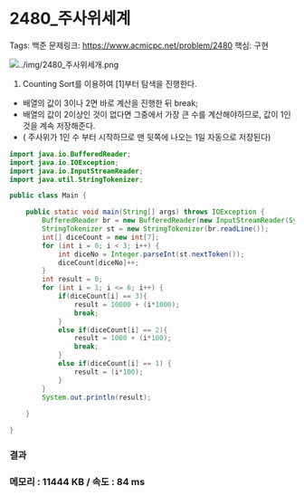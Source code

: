 # 2480_주사위세계

Tags: 백준
문제링크: https://www.acmicpc.net/problem/2480
핵심: 구현

![../img/2480_주사위세개.png](../img/2480_주사위세개.png)

1. Counting Sort를 이용하여 [1]부터 탐색을 진행한다.
- 배열의 값이 3이나 2면 바로 계산을 진행한 뒤 break;
- 배열의 값이 2이상인 것이 없다면 그중에서 가장 큰 수를 계산해야하므로, 값이 1인 것을 계속 저장해준다.
- ( 주사위가 1인 수 부터 시작하므로 맨 뒷쪽에 나오는 1일 자동으로 저장된다)

```java
import java.io.BufferedReader;
import java.io.IOException;
import java.io.InputStreamReader;
import java.util.StringTokenizer;

public class Main {

	public static void main(String[] args) throws IOException {
		BufferedReader br = new BufferedReader(new InputStreamReader(System.in));
		StringTokenizer st = new StringTokenizer(br.readLine());
		int[] diceCount = new int[7];
		for (int i = 0; i < 3; i++) {
			int diceNo = Integer.parseInt(st.nextToken());
			diceCount[diceNo]++;
		}
		int result = 0;
		for (int i = 1; i <= 6; i++) {
			if(diceCount[i] == 3){
				result = 10000 + (i*1000);
				break;
			}
			else if(diceCount[i] == 2){
				result = 1000 + (i*100);
				break;
			}
			else if(diceCount[i] == 1) {
				result = (i*100);
			}
		}
		System.out.println(result);
		
	}

}
```

### 결과

### 메모리 : 11444 KB / 속도 : 84 ms